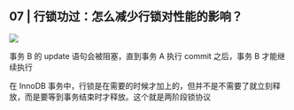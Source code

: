 ## 07 | 行锁功过：怎么减少行锁对性能的影响？
![ ](https://static001.geekbang.org/resource/image/51/10/51f501f718e420244b0a2ec2ce858710.jpg)

事务 B 的 update 语句会被阻塞，直到事务 A 执行 commit 之后，事务 B 才能继续执行

在 InnoDB 事务中，行锁是在需要的时候才加上的，但并不是不需要了就立刻释放，而是要等到事务结束时才释放。这个就是两阶段锁协议
